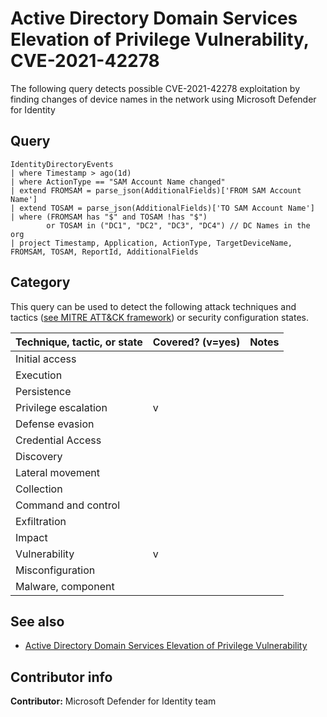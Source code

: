 # Active Directory Domain Services Elevation of Privilege Vulnerability, CVE-2021-42278

The following query detects possible CVE-2021-42278 exploitation by finding changes of device names in the network using Microsoft Defender for Identity
## Query

```Kusto
IdentityDirectoryEvents
| where Timestamp > ago(1d)
| where ActionType == "SAM Account Name changed"
| extend FROMSAM = parse_json(AdditionalFields)['FROM SAM Account Name']
| extend TOSAM = parse_json(AdditionalFields)['TO SAM Account Name']
| where (FROMSAM has "$" and TOSAM !has "$") 
        or TOSAM in ("DC1", "DC2", "DC3", "DC4") // DC Names in the org
| project Timestamp, Application, ActionType, TargetDeviceName, FROMSAM, TOSAM, ReportId, AdditionalFields
```

## Category

This query can be used to detect the following attack techniques and tactics ([see MITRE ATT&CK framework](https://attack.mitre.org/)) or security configuration states.

| Technique, tactic, or state | Covered? (v=yes) | Notes |
|-|-|-|
| Initial access |  |  |
| Execution |  |  |
| Persistence |  |  |
| Privilege escalation | v |  |
| Defense evasion |  |  |
| Credential Access |  |  |
| Discovery |  |  |
| Lateral movement |  |  |
| Collection |  |  |
| Command and control |  |  |
| Exfiltration |  |  |
| Impact |  |  |
| Vulnerability | v |  |
| Misconfiguration |  |  |
| Malware, component |  |  |

## See also

* [Active Directory Domain Services Elevation of Privilege Vulnerability](https://msrc.microsoft.com/update-guide/vulnerability/CVE-2021-42278)

## Contributor info

**Contributor:** Microsoft Defender for Identity team
